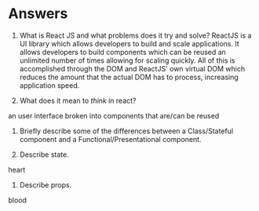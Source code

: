 # Answers

1.  What is React JS and what problems does it try and solve?
ReactJS is a UI library which allows developers to build and scale applications. It allows developers to build components which can be reused an unlimited number of times allowing for scaling quickly. All of this is accomplished through the DOM and ReactJS' own virtual DOM which reduces the amount that the actual DOM has to process, increasing application speed.

1.  What does it mean to _think_ in react?

an user interface broken into components that are/can be reused

1.  Briefly describe some of the differences between a Class/Stateful component and a Functional/Presentational component.


1.  Describe state.

heart

1.  Describe props.

blood